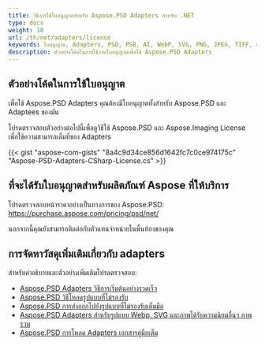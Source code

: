 ```yaml
---
title: วิธีการใช้ใบอนุญาตสำหรับ Aspose.PSD Adapters สำหรับ .NET
type: docs
weight: 10
url: /th/net/adapters/license
keywords: ใบอนุญาต, Adapters, PSD, PSB, AI, WebP, SVG, PNG, JPEG, TIFF, GIF, BMP
description: ตัวอย่างโค้ดในการใช้งานใบอนุญาตเพื่อใช้ Aspose.PSD Adapters
---
```


## **ตัวอย่างโค้ดในการใช้ใบอนุญาต**

เพื่อใช้ Aspose.PSD Adapters คุณต้องมีใบอนุญาตทั้งสำหรับ Aspose.PSD และ Adaptees ของมัน

โปรดตรวจสอบตัวอย่างต่อไปนี้เพื่อดูวิธีใช้ Aspose.PSD และ Aspose.Imaging License เพื่อใช้ความสามารถเต็มที่ของ Adapters


{{< gist "aspose-com-gists" "8a4c9d34ce856d1642fc7c0ce974175c" "Aspose-PSD-Adapters-CSharp-License.cs" >}}

## **ที่จะได้รับใบอนุญาตสำหรับผลิตภัณฑ์ Aspose ที่ให้บริการ**

โปรดตรวจสอบหน้าราคาอย่างเป็นทางการของ Aspose.PSD: https://purchase.aspose.com/pricing/psd/net/

นอกจากนี้คุณยังสามารถติดต่อกับตัวแทนจำหน่ายในพื้นท้องของคุณ

## **การจัดหาวัสดุเพิ่มเติมเกี่ยวกับ adapters**

สำหรับคำอธิบายและตัวอย่างเพิ่มเติมโปรดตรวจสอบ:
- [Aspose.PSD Adapters วิธีการเริ่มต้นอย่างรวดเร็ว](/psd/th/net/adapters/quick-start)
- [Aspose.PSD วิธีโหลดรูปแบบที่ไม่รองรับ](/psd/th/net/adapters/load-unsupported-formats)
- [Aspose.PSD การส่งออกไปยังรูปแบบที่ไม่รองรับเต็มมือ](/psd/th/net/adapters/export-to-unsupported-formats)
- [Aspose.PSD Adapters สำหรับรูปแบบ Webp, SVG และภาพได้รับความนิยมอื่นๆ ภาพรวม](/psd/th/net/adapters/working-with-webp-svg-formats-overview)
- [Aspose.PSD การโหลด Adapters เอกสารคู่มือเต็ม](/psd/th/net/adapters/full-manual)
